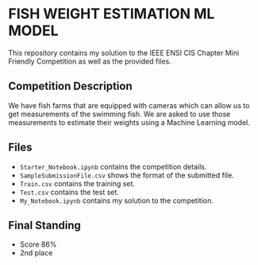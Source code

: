 # FISH WEIGHT ESTIMATION ML MODEL
This repository contains my solution to the IEEE ENSI CIS Chapter Mini Friendly Competition as well as the provided files.

## Competition Description
We have fish farms that are equipped with cameras which can allow us to get measurements of the swimming fish. We are asked to use those measurements to estimate their weights using a Machine Learning model.

## Files
- `Starter_Notebook.ipynb` contains the competition details.
- `SampleSubmissionFile.csv` shows the format of the submitted file.
- `Train.csv` contains the training set.
- `Test.csv` contains the test set.
- `My_Notebook.ipynb` contains my solution to the competition.

## Final Standing
- Score 86%
- 2nd place
